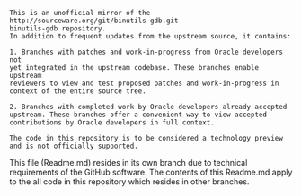 
    This is an unofficial mirror of the http://sourceware.org/git/binutils-gdb.git
    binutils-gdb repository. 
    In addition to frequent updates from the upstream source, it contains:

    1. Branches with patches and work-in-progress from Oracle developers not 
    yet integrated in the upstream codebase. These branches enable upstream 
    reviewers to view and test proposed patches and work-in-progress in 
    context of the entire source tree.

    2. Branches with completed work by Oracle developers already accepted 
    upstream. These branches offer a convenient way to view accepted 
    contributions by Oracle developers in full context.
    
    The code in this repository is to be considered a technology preview 
    and is not officially supported. 
    
This file (Readme.md) resides in its own branch due to technical
requirements of the GitHub software. The contents of this Readme.md
apply to the all code in this repository which resides in other branches.
